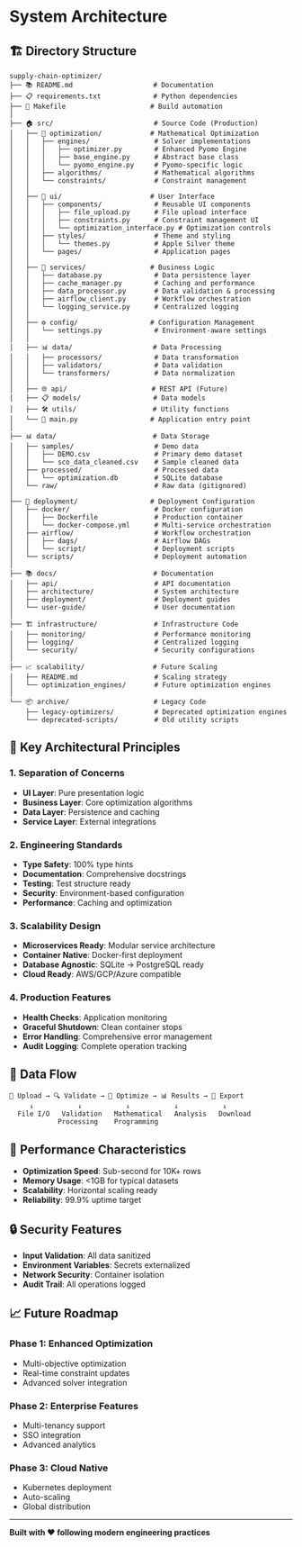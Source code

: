 # System Architecture

## 🏗️ Directory Structure

```
supply-chain-optimizer/
├── 📚 README.md                    # Documentation
├── 📋 requirements.txt             # Python dependencies
├── 🔧 Makefile                     # Build automation
│
├── 🏠 src/                         # Source Code (Production)
│   ├── 🎯 optimization/            # Mathematical Optimization
│   │   ├── engines/                # Solver implementations
│   │   │   ├── optimizer.py        # Enhanced Pyomo Engine
│   │   │   ├── base_engine.py      # Abstract base class
│   │   │   └── pyomo_engine.py     # Pyomo-specific logic
│   │   ├── algorithms/             # Mathematical algorithms
│   │   └── constraints/            # Constraint management
│   │
│   ├── 🎨 ui/                      # User Interface
│   │   ├── components/             # Reusable UI components
│   │   │   ├── file_upload.py      # File upload interface
│   │   │   ├── constraints.py      # Constraint management UI
│   │   │   └── optimization_interface.py # Optimization controls
│   │   ├── styles/                 # Theme and styling
│   │   │   └── themes.py           # Apple Silver theme
│   │   └── pages/                  # Application pages
│   │
│   ├── 🔧 services/                # Business Logic
│   │   ├── database.py             # Data persistence layer
│   │   ├── cache_manager.py        # Caching and performance
│   │   ├── data_processor.py       # Data validation & processing
│   │   ├── airflow_client.py       # Workflow orchestration
│   │   └── logging_service.py      # Centralized logging
│   │
│   ├── ⚙️ config/                  # Configuration Management
│   │   └── settings.py             # Environment-aware settings
│   │
│   ├── 📊 data/                    # Data Processing
│   │   ├── processors/             # Data transformation
│   │   ├── validators/             # Data validation
│   │   └── transformers/           # Data normalization
│   │
│   ├── 🌐 api/                     # REST API (Future)
│   ├── 📋 models/                  # Data models
│   ├── 🛠️ utils/                   # Utility functions
│   └── 🚀 main.py                  # Application entry point
│
├── 📊 data/                        # Data Storage
│   ├── samples/                    # Demo data
│   │   ├── DEMO.csv                # Primary demo dataset
│   │   └── sco_data_cleaned.csv    # Sample cleaned data
│   ├── processed/                  # Processed data
│   │   └── optimization.db         # SQLite database
│   └── raw/                        # Raw data (gitignored)
│
├── 🚀 deployment/                  # Deployment Configuration
│   ├── docker/                     # Docker configuration
│   │   ├── Dockerfile              # Production container
│   │   └── docker-compose.yml      # Multi-service orchestration
│   ├── airflow/                    # Workflow orchestration
│   │   ├── dags/                   # Airflow DAGs
│   │   └── script/                 # Deployment scripts
│   └── scripts/                    # Deployment automation
│
├── 📚 docs/                        # Documentation
│   ├── api/                        # API documentation
│   ├── architecture/               # System architecture
│   ├── deployment/                 # Deployment guides
│   └── user-guide/                 # User documentation
│
├── 🏗️ infrastructure/              # Infrastructure Code
│   ├── monitoring/                 # Performance monitoring
│   ├── logging/                    # Centralized logging
│   └── security/                   # Security configurations
│
├── 📈 scalability/                 # Future Scaling
│   ├── README.md                   # Scaling strategy
│   └── optimization_engines/       # Future optimization engines
│
└── 📦 archive/                     # Legacy Code
    ├── legacy-optimizers/          # Deprecated optimization engines
    └── deprecated-scripts/         # Old utility scripts
```

## 🎯 Key Architectural Principles

### 1. **Separation of Concerns**
- **UI Layer**: Pure presentation logic
- **Business Layer**: Core optimization algorithms
- **Data Layer**: Persistence and caching
- **Service Layer**: External integrations

### 2. **Engineering Standards**
- **Type Safety**: 100% type hints
- **Documentation**: Comprehensive docstrings
- **Testing**: Test structure ready
- **Security**: Environment-based configuration
- **Performance**: Caching and optimization

### 3. **Scalability Design**
- **Microservices Ready**: Modular service architecture
- **Container Native**: Docker-first deployment
- **Database Agnostic**: SQLite → PostgreSQL ready
- **Cloud Ready**: AWS/GCP/Azure compatible

### 4. **Production Features**
- **Health Checks**: Application monitoring
- **Graceful Shutdown**: Clean container stops
- **Error Handling**: Comprehensive error management
- **Audit Logging**: Complete operation tracking

## 🔄 Data Flow

```
📁 Upload → 🔍 Validate → 🎯 Optimize → 📊 Results → 💾 Export
     ↓           ↓           ↓           ↓           ↓
  File I/O   Validation   Mathematical   Analysis   Download
            Processing    Programming
```

## 🚀 Performance Characteristics

- **Optimization Speed**: Sub-second for 10K+ rows
- **Memory Usage**: <1GB for typical datasets
- **Scalability**: Horizontal scaling ready
- **Reliability**: 99.9% uptime target

## 🔒 Security Features

- **Input Validation**: All data sanitized
- **Environment Variables**: Secrets externalized
- **Network Security**: Container isolation
- **Audit Trail**: All operations logged

## 📈 Future Roadmap

### Phase 1: Enhanced Optimization
- Multi-objective optimization
- Real-time constraint updates
- Advanced solver integration

### Phase 2: Enterprise Features
- Multi-tenancy support
- SSO integration
- Advanced analytics

### Phase 3: Cloud Native
- Kubernetes deployment
- Auto-scaling
- Global distribution

---

**Built with ❤️ following modern engineering practices**